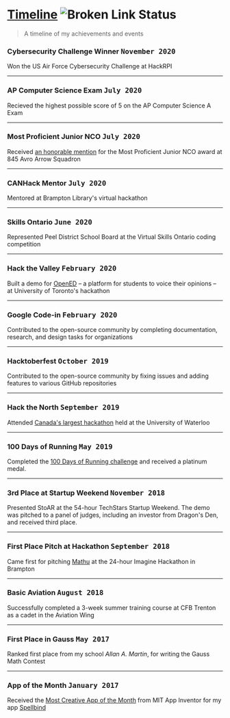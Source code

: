 # [Timeline](https://www.param.me/timeline) ![Broken Link Status](https://github.com/paramt/timeline/workflows/Check%20URLs/badge.svg)
> A timeline of my achievements and events

### Cybersecurity Challenge Winner <kbd>November 2020</kbd>

Won the US Air Force Cybersecurity Challenge at HackRPI
___

### AP Computer Science Exam <kbd>July 2020</kbd>

Recieved the highest possible score of 5 on the AP Computer Science A Exam
___

### Most Proficient Junior NCO <kbd>July 2020</kbd>

Received [an honorable mention](https://www.instagram.com/p/CCrhvqqMUNz) for the Most Proficient Junior NCO award at 845 Avro Arrow Squadron
___

### CANHack Mentor <kbd>July 2020</kbd>

Mentored at Brampton Library's virtual hackathon
___

### Skills Ontario <kbd>June 2020</kbd>

Represented Peel District School Board at the Virtual Skills Ontario coding competition
___

### Hack the Valley <kbd>February 2020</kbd>

Built a demo for [OpenED](https://opened.tech) – a platform for students to voice their opinions – at University of Toronto's hackathon
___

### Google Code-in <kbd>February 2020</kbd>

Contributed to the open-source community by completing documentation, research, and design tasks for organizations
___

### Hacktoberfest <kbd>October 2019</kbd>

Contributed to the open-source community by fixing issues and adding features to various GitHub repositories
___

### Hack the North <kbd>September 2019</kbd>

Attended [Canada's largest hackathon](https://hackthenorth.com/) held at the University of Waterloo
___

### 100 Days of Running <kbd>May 2019</kbd>

Completed the [100 Days of Running challenge](https://hdor.com/100-days-of-running/) and received a platinum medal.
___

### 3rd Place at Startup Weekend <kbd>November 2018</kbd>

Presented StoAR at the 54-hour TechStars Startup Weekend. The demo was pitched to a panel of judges, including an investor from Dragon's Den, and received third place.
___

### First Place Pitch at Hackathon <kbd>September 2018</kbd>

Came first for pitching [Mathu](https://mathu.cf) at the 24-hour Imagine Hackathon in Brampton
___

### Basic Aviation <kbd>August 2018</kbd>

Successfully completed a 3-week summer training course at CFB Trenton as a cadet in the Aviation Wing
___

### First Place in Gauss <kbd>May 2017</kbd>

Ranked first place from my school *Allan A. Martin*, for writing the Gauss Math Contest
___

### App of the Month <kbd>January 2017</kbd>

Received the [Most Creative App of the Month](https://web.archive.org/web/20170204071134/http://appinventor.mit.edu/explore/app-month-gallery.html) from MIT App Inventor for my app [Spellbind](https://go.param.me/spellbind)
